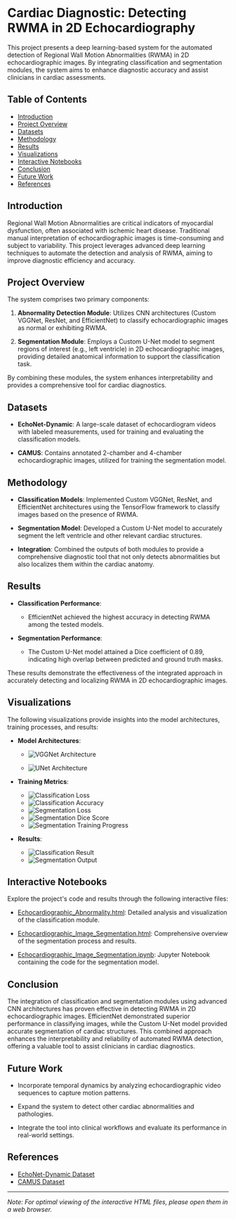 # Cardiac Diagnostic: Detecting RWMA in 2D Echocardiography

This project presents a deep learning-based system for the automated detection of Regional Wall Motion Abnormalities (RWMA) in 2D echocardiographic images. By integrating classification and segmentation modules, the system aims to enhance diagnostic accuracy and assist clinicians in cardiac assessments.

## Table of Contents

- [Introduction](#introduction)
- [Project Overview](#project-overview)
- [Datasets](#datasets)
- [Methodology](#methodology)
- [Results](#results)
- [Visualizations](#visualizations)
- [Interactive Notebooks](#interactive-notebooks)
- [Conclusion](#conclusion)
- [Future Work](#future-work)
- [References](#references)

## Introduction

Regional Wall Motion Abnormalities are critical indicators of myocardial dysfunction, often associated with ischemic heart disease. Traditional manual interpretation of echocardiographic images is time-consuming and subject to variability. This project leverages advanced deep learning techniques to automate the detection and analysis of RWMA, aiming to improve diagnostic efficiency and accuracy.

## Project Overview

The system comprises two primary components:

1. **Abnormality Detection Module**: Utilizes CNN architectures (Custom VGGNet, ResNet, and EfficientNet) to classify echocardiographic images as normal or exhibiting RWMA.

2. **Segmentation Module**: Employs a Custom U-Net model to segment regions of interest (e.g., left ventricle) in 2D echocardiographic images, providing detailed anatomical information to support the classification task.

By combining these modules, the system enhances interpretability and provides a comprehensive tool for cardiac diagnostics.

## Datasets

- **EchoNet-Dynamic**: A large-scale dataset of echocardiogram videos with labeled measurements, used for training and evaluating the classification models.

- **CAMUS**: Contains annotated 2-chamber and 4-chamber echocardiographic images, utilized for training the segmentation model.

## Methodology

- **Classification Models**: Implemented Custom VGGNet, ResNet, and EfficientNet architectures using the TensorFlow framework to classify images based on the presence of RWMA.

- **Segmentation Model**: Developed a Custom U-Net model to accurately segment the left ventricle and other relevant cardiac structures.

- **Integration**: Combined the outputs of both modules to provide a comprehensive diagnostic tool that not only detects abnormalities but also localizes them within the cardiac anatomy.

## Results

- **Classification Performance**:
  - EfficientNet achieved the highest accuracy in detecting RWMA among the tested models.

- **Segmentation Performance**:
  - The Custom U-Net model attained a Dice coefficient of 0.89, indicating high overlap between predicted and ground truth masks.

These results demonstrate the effectiveness of the integrated approach in accurately detecting and localizing RWMA in 2D echocardiographic images.

## Visualizations

The following visualizations provide insights into the model architectures, training processes, and results:

- **Model Architectures**:
  - ![VGGNet Architecture](https://github.com/user-attachments/assets/147ed695-3210-4c1d-b8e4-369dcc9748e0)

  - ![UNet Architecture](UNet%20Architecture.png)

- **Training Metrics**:
  - ![Classification Loss](loss%20echo.png)
  - ![Classification Accuracy](training%20echo.png)
  - ![Segmentation Loss](segment%20loss.png)
  - ![Segmentation Dice Score](segment%20dice.png)
  - ![Segmentation Training Progress](segment%20train.png)

- **Results**:
  - ![Classification Result](Result.png)
  - ![Segmentation Output](Segmentation.png)

## Interactive Notebooks

Explore the project's code and results through the following interactive files:

- [Echocardiographic_Abnormality.html](Echocardiographic_Abnormality.html): Detailed analysis and visualization of the classification module.

- [Echocardiographic_Image_Segmentation.html](Echocardiographic_Image_Segmentation.html): Comprehensive overview of the segmentation process and results.

- [Echocardiographic_Image_Segmentation.ipynb](Echocardiographic_Image_Segmentation.ipynb): Jupyter Notebook containing the code for the segmentation model.

## Conclusion

The integration of classification and segmentation modules using advanced CNN architectures has proven effective in detecting RWMA in 2D echocardiographic images. EfficientNet demonstrated superior performance in classifying images, while the Custom U-Net model provided accurate segmentation of cardiac structures. This combined approach enhances the interpretability and reliability of automated RWMA detection, offering a valuable tool to assist clinicians in cardiac diagnostics.

## Future Work

- Incorporate temporal dynamics by analyzing echocardiographic video sequences to capture motion patterns.

- Expand the system to detect other cardiac abnormalities and pathologies.

- Integrate the tool into clinical workflows and evaluate its performance in real-world settings.

## References

- [EchoNet-Dynamic Dataset](https://echonet.github.io/dynamic/)
- [CAMUS Dataset](https://www.creatis.insa-lyon.fr/Challenge/camus/)

---

*Note: For optimal viewing of the interactive HTML files, please open them in a web browser.*
